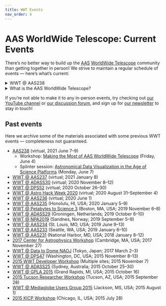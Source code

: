 ```yaml
---
title: WWT Events
nav_order: 4
---
```


<!-- N.B.: our physical swag items direct people to the URL of this page, so
 it should be awesome and useful for people who have no idea what WWT is! -->

# AAS WorldWide Telescope: Current Events

There’s no better way to build up the [AAS](https://aas.org/)
[WorldWide Telescope](/) community than getting together in person! We strive
to maintain a regular schedule of events — here’s what’s current:

<details markdown="1">
  <summary>WWT @ AAS238</summary>

  - Workshop: [Making the Most of AAS WorldWide Telescope][aas238-workshop] (Friday, June 4)
  - Splinter session: [Astronomical Data Visualization in the Age of Science Platforms][advasp] (Monday, June 7)
</details>

<details class="videobox" markdown="1">
  <summary>What is the AAS WorldWide Telescope?</summary>

  WWT is a free and open-source tool for showcasing astronomical data and
  knowledge, brought to you by the
  [American Astronomical Society](https://aas.org/) (AAS). Find out more at
  [worldwidetelescope.org](http://worldwidetelescope.org/home/).

  <div class="responsive-16x9-container">
    <iframe src="https://www.youtube-nocookie.com/embed/CD_W6wJp26E"
            frameborder="0"
            allow="accelerometer; autoplay; encrypted-media; gyroscope; picture-in-picture"
            allowfullscreen>
    </iframe>
  </div>
</details>

If you’re not able to make it to any in-person events, try checking out
[our YouTube channel] or [our discussion forum], and sign up for
[our newsletter] to stay in touch!

[our YouTube channel]: https://www.youtube.com/c/AASWorldWideTelescope
[our discussion forum]: https://wwt-forum.org/
[our newsletter]: https://bit.ly/wwt-signup


## Past events

Here we archive some of the materials associated with some previous WWT
events — completeness not guaranteed.

- [AAS238] (virtual, 2021 June 7–9)
  - Workshop: [Making the Most of AAS WorldWide Telescope][aas238-workshop] (Friday, June 4)
  - Splinter session: [Astronomical Data Visualization in the Age of Science Platforms][advasp] (Monday, June 7)
- [WWT @ AAS237] (virtual; 2021 January 8)
- [WWT @ ADASS30] (virtual; 2020 November 8–12)
- [WWT @ DPS52] (virtual; 2020 October 26–30)
- [WWT @ Astro Hack Week 2020] (virtual; 2020 August 31–September 4)
- [WWT @ AAS236] (virtual; 2020 June 1)
- [WWT @ AAS235] (Honolulu, HI, USA; 2020 January 5–9)
- [WWT @ Petabytes to Science 3] (Boston, MA, USA; 2019 November 6–8)
- [WWT @ ADASS29] (Groningen, Netherlands; 2019 October 6–10)
- [WWT @ NPA2019] (Sandnes, Norway; 2019 September 5–9)
- [WWT @ AAS234] (St. Louis, MO, USA; 2019 June 9–13)
- [WWT @ AAS233] (Seattle, WA, USA; 2019 January 6–10)
- [WWT @ AAS231] (National Harbor, MD, USA; 2018 January 8–12)
- [2017 Center for Astrophysics Workshop] (Cambridge, MA, USA; 2017 November 27)
- [WWT @ Data to Dome NAOJ] (Tokyo, Japan; 2017 March 2–3)
- [WWT @ DPS47] (Washington, DC, USA; 2015 November 8–13)
- [2015 WWT Developer Workshop] (Multiple sites; 2015 November 7)
- [WWT @ ADASS25] (Sydney, Australia; 2015 October 25–30)
- [WWT @ GPLA 2015] (Grand Rapids, MI, USA; 2015 October 16)
- [2015 Tucson Researcher Workshop] (Tucson, AZ, USA; 2015 September 28)
- [WWT @ Mediaglobe Users Group 2015] (Jackson, MS, USA; 2015 August 1)
- [2015 KICP Workshop] (Chicago, IL, USA; 2015 July 28)

[aas238-workshop]: ./2021/aas238-workshop.md
[advasp]: ./2021/aas238-webdataviz.md
[AAS238]: https://aas.org/meetings/aas238/
[WWT @ AAS237]: https://aas.org/meetings/aas237/program
[WWT @ ADASS30]: https://adass2020.es/
[WWT @ DPS52]: https://aas.org/meetings/dps52
[WWT @ Astro Hack Week 2020]: http://astrohackweek.org/2020/
[WWT @ AAS236]: https://aas.org/meetings/aas236/program
[WWT @ AAS235]: https://wwt-forum.org/t/researcher-workshop-wwt-aas235-honolulu-usa-2020-january-5/71
[WWT @ Petabytes to Science 3]: https://wwt-forum.org/t/researcher-workshop-wwt-petabytes-to-science-3-boston-usa-2019-nov-8/86
[WWT @ ADASS29]: https://wwt-forum.org/t/researcher-workshop-wwt-adass29-groningen-netherlands-2019-october-6/70/2
[WWT @ NPA2019]: ./2019/npa.md
[WWT @ AAS234]: ./2019/aas234.md
[WWT @ AAS233]: ./2019/aas233.md
[WWT @ AAS231]: ./2018/aas231.md
[2017 Center for Astrophysics Workshop]: ./2017/cfa.md
[WWT @ Data to Dome NAOJ]: ./2017/data-to-dome.md
[WWT @ DPS47]: ./2015/dps47.md
[2015 WWT Developer Workshop]: ./2015/developer-workshop.md
[WWT @ ADASS25]: ./2015/adass25.md
[WWT @ GPLA 2015]: ./2015/gpla.md
[2015 Tucson Researcher Workshop]: ./2015/tucson.md
[WWT @ Mediaglobe Users Group 2015]: ./2015/mediaglobe.md
[2015 KICP Workshop]: ./2015/kicp.md
